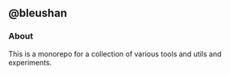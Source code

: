 ## @bleushan

### About

This is a monorepo for a collection of various tools and utils and experiments.
